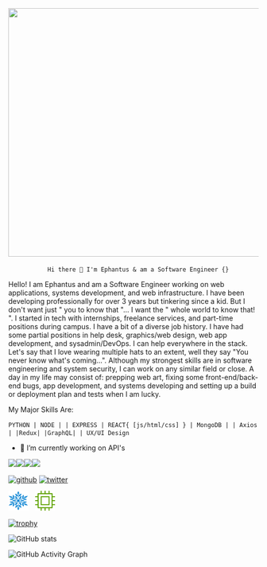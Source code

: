 <img src="https://github.com/devephy/devephy/blob/main/Developer.gif" width="1200" height="500" />

               Hi there 👋 I'm Ephantus & am a Software Engineer {}  

Hello! I am Ephantus and am a Software Engineer working on web applications, systems development, and web
infrastructure. I have been developing professionally for over 3 years but tinkering since a kid. But I don't want
just " you to know that "... I want the " whole world to know that! ".
I started in tech with internships, freelance services, and part-time positions during campus.
I have a bit of a diverse job history. I have had some partial positions in help desk, graphics/web design, web
app development, and sysadmin/DevOps. I can help everywhere in the stack. Let's say that I love wearing
multiple hats to an extent, well they say "You never know what's coming...".
Although my strongest skills are in software engineering and system security, I can work on any similar field or
close.
A day in my life may consist of: prepping web art, fixing some front-end/back-end bugs, app development, and
systems developing and setting up a build or deployment plan and tests when I am lucky.

My Major Skills Are:

    PYTHON | NODE | | EXPRESS | REACT{ [js/html/css] } | MongoDB | | Axios | |Redux| |GraphQL| | UX/UI Design

- 🔭 I’m currently working on API's 

<img src="https://github.com/devephy/devephy/blob/main/UIDesigners.gif" width="250" /><img src="https://github.com/devephy/devephy/blob/main/Success.gif" width="250" /><img src="https://github.com/devephy/devephy/blob/main/giphy4.gif" width="250" /><img src="https://github.com/devephy/devephy/blob/main/Mobile.gif" width="250" />





[<img src='https://cdn.jsdelivr.net/npm/simple-icons@3.0.1/icons/github.svg' alt='github' height='40'>](https://github.com/devephy)  [<img src='https://cdn.jsdelivr.net/npm/simple-icons@3.0.1/icons/twitter.svg' alt='twitter' height='40'>](https://twitter.com/Ephantuz254)  

<a href='https://archiveprogram.github.com/'><img src='https://raw.githubusercontent.com/acervenky/animated-github-badges/master/assets/acbadge.gif' width='40' height='40'></a> <a href='https://docs.github.com/en/developers'><img src='https://raw.githubusercontent.com/acervenky/animated-github-badges/master/assets/devbadge.gif' width='40' height='40'></a> 

[![trophy](https://github-profile-trophy.vercel.app/?username=devephy)](https://github.com/ryo-ma/github-profile-trophy)

![GitHub stats](https://github-readme-stats.vercel.app/api?username=devephy&show_icons=true)  

![GitHub Activity Graph](https://activity-graph.herokuapp.com/graph?username=devephy)  

